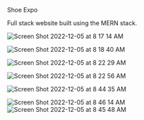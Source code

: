 Shoe Expo

Full stack website built using the MERN stack.  

![Screen Shot 2022-12-05 at 8 17 14 AM](https://user-images.githubusercontent.com/26353499/205646599-ab44fbe2-2487-401c-9b49-05551a6a747b.png)

![Screen Shot 2022-12-05 at 8 18 40 AM](https://user-images.githubusercontent.com/26353499/205646874-ef017f6e-3b22-44d9-877a-5c5a23bdc846.png)

![Screen Shot 2022-12-05 at 8 22 29 AM](https://user-images.githubusercontent.com/26353499/205647895-31ac8b43-8c9e-409c-97ef-40f7086d3dd0.png)

![Screen Shot 2022-12-05 at 8 22 56 AM](https://user-images.githubusercontent.com/26353499/205647910-7225afd1-93fe-4a23-ba34-f4ad07e56f4a.png)

![Screen Shot 2022-12-05 at 8 44 35 AM](https://user-images.githubusercontent.com/26353499/205652026-4af95d2c-21b9-4219-ac70-a8c40d5e62c1.png)

![Screen Shot 2022-12-05 at 8 46 14 AM](https://user-images.githubusercontent.com/26353499/205652378-011712f9-76cd-4d83-8626-9b5d6ce1d19d.png)
![Screen Shot 2022-12-05 at 8 45 48 AM](https://user-images.githubusercontent.com/26353499/205652402-393cc2cb-b15e-4636-a875-7b1ecdd488ab.png)

